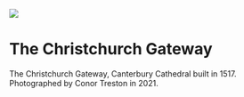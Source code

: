 <a href="https://juncture-digital.org"><img src="https://gitcdn.link/repo/jstor-labs/juncture/main/images/ve-button.png"></a>

<param ve-config header="header" main="now-and-then">

<param ve-compare url="https://stor.artstor.org/stor/8d638e96-92ec-49e4-99da-5a3a12152d65" label="The Christchurch Gate, Canterbury Cathedral (2021)" attribution="Conor Treston">
<param ve-compare url="https://stor.artstor.org/stor/3b7835a8-cda5-4d4a-908e-ad216457763a" label="The Christchurch Gate, Canterbury Cathedral  - 1905 or earlier">

# The Christchurch Gateway

The Christchurch Gateway, Canterbury Cathedral built in 1517. Photographed by Conor Treston in 2021.


